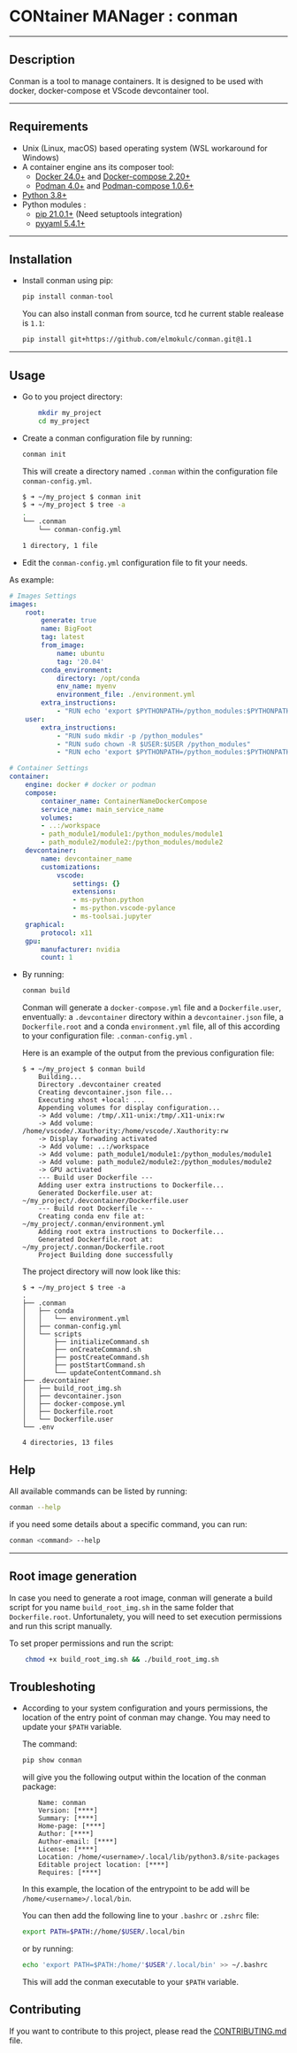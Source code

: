 # **CON**tainer **MAN**ager : conman
---

## Description

Conman is a tool to manage containers. It is designed to be used with docker, docker-compose et VScode devcontainer tool.

---

## Requirements 

- Unix (Linux, macOS) based operating system (WSL workaround for Windows)
- A container engine ans its composer tool: 
  - [Docker 24.0+](https://docs.docker.com/get-docker/) and [Docker-compose 2.20+](https://docs.docker.com/compose/)
  - [Podman 4.0+](https://podman.io/getting-started/installation) and [Podman-compose 1.0.6+](https://docs.podman.io/en/latest/markdown/podman-compose.1.html)
- [Python 3.8+](https://www.python.org/downloads/)
- Python modules :
    - [pip 21.0.1+](https://pip.pypa.io/en/stable/installation/) (Need setuptools integration)
    - [pyyaml 5.4.1+](https://pypi.org/project/PyYAML/)
---

## Installation

- Install conman using pip:

    ```bash
    pip install conman-tool
    ```

    You can also install conman from source, tcd he current stable realease is `1.1`:

    ```bash
    pip install git+https://github.com/elmokulc/conman.git@1.1
    ```

---

## Usage

- Go to you project directory:

    ```bash
        mkdir my_project
        cd my_project
    ```
- Create a conman configuration file by running:

    ```bash
    conman init
    ```

    This will create a directory named `.conman` within the configuration file `conman-config.yml`.

    ```bash
    $ ➜ ~/my_project $ conman init
    $ ➜ ~/my_project $ tree -a
    .
    └── .conman
        └── conman-config.yml

    1 directory, 1 file
    ```
- Edit the `conman-config.yml` configuration file to fit your needs.

As example:

```yml 
# Images Settings
images:
    root:
        generate: true
        name: BigFoot
        tag: latest
        from_image:
            name: ubuntu
            tag: '20.04'
        conda_environment:
            directory: /opt/conda
            env_name: myenv
            environment_file: ./environment.yml
        extra_instructions: 
            - "RUN echo 'export $PYTHONPATH=/python_modules:$PYTHONPATH' >> ~/.bashrc"
    user:
        extra_instructions:
            - "RUN sudo mkdir -p /python_modules"
            - "RUN sudo chown -R $USER:$USER /python_modules"
            - "RUN echo 'export $PYTHONPATH=/python_modules:$PYTHONPATH' >> ~/.bashrc"     

# Container Settings
container:
    engine: docker # docker or podman
    compose:
        container_name: ContainerNameDockerCompose
        service_name: main_service_name
        volumes:
        - ..:/workspace
        - path_module1/module1:/python_modules/module1
        - path_module2/module2:/python_modules/module2
    devcontainer:
        name: devcontainer_name
        customizations:
            vscode:
                settings: {}
                extensions:
                - ms-python.python
                - ms-python.vscode-pylance
                - ms-toolsai.jupyter
    graphical:
        protocol: x11
    gpu:
        manufacturer: nvidia
        count: 1
```

- By running: 
    
    ```bash
    conman build
    ```

    Conman will generate a `docker-compose.yml` file and a `Dockerfile.user`, enventually: a `.devcontainer` directory within a `devcontainer.json` file, a `Dockerfile.root` and a conda `environment.yml` file, all of this according to your configuration file: `.conman-config.yml` .

    Here is an example of the output from the previous configuration file:

    ```console
    $ ➜ ~/my_project $ conman build
        Building...
        Directory .devcontainer created
        Creating devcontainer.json file...
        Executing xhost +local: ...
        Appending volumes for display configuration...
        -> Add volume: /tmp/.X11-unix:/tmp/.X11-unix:rw
        -> Add volume: /home/vscode/.Xauthority:/home/vscode/.Xauthority:rw
        -> Display forwading activated
        -> Add volume: ..:/workspace
        -> Add volume: path_module1/module1:/python_modules/module1
        -> Add volume: path_module2/module2:/python_modules/module2
        -> GPU activated
        --- Build user Dockerfile ---
        Adding user extra instructions to Dockerfile...
        Generated Dockerfile.user at:    ~/my_project/.devcontainer/Dockerfile.user
        --- Build root Dockerfile ---
        Creating conda env file at:     ~/my_project/.conman/environment.yml
        Adding root extra instructions to Dockerfile...
        Generated Dockerfile.root at:    ~/my_project/.conman/Dockerfile.root
        Project Building done successfully
    ```
    The project directory will now look like this:
    ```console
    $ ➜ ~/my_project $ tree -a
    .
    ├── .conman
    │   ├── conda
    │   │   └── environment.yml
    │   ├── conman-config.yml
    │   └── scripts
    │       ├── initializeCommand.sh
    │       ├── onCreateCommand.sh
    │       ├── postCreateCommand.sh
    │       ├── postStartCommand.sh
    │       └── updateContentCommand.sh
    ├── .devcontainer
    │   ├── build_root_img.sh
    │   ├── devcontainer.json
    │   ├── docker-compose.yml
    │   ├── Dockerfile.root
    │   └── Dockerfile.user
    └── .env

    4 directories, 13 files 
    ``` 

## Help

  All available commands can be listed by running:

```bash
conman --help
```

if you need some details about a specific command, you can run:

```bash
conman <command> --help
```

---

## Root image generation

In case you need to generate a root image, conman will generate a build script for you name `build_root_img.sh` in the same folder that `Dockerfile.root`.
Unfortunalety, you will need to set execution permissions and run this script manually.

To set proper permissions and run the script:

```bash
    chmod +x build_root_img.sh && ./build_root_img.sh
```

## Troubleshoting

- According to your system configuration and yours permissions, the location of the entry point of conman may change.
You may need to update your `$PATH` variable.

    The command:

    ```bash
    pip show conman
    ```
    
    will give you the following output within the location of the conman package:
    ```console hl_lines="1"
        Name: conman
        Version: [****]
        Summary: [****]
        Home-page: [****]
        Author: [****]
        Author-email: [****]
        License: [****]
        Location: /home/<username>/.local/lib/python3.8/site-packages
        Editable project location: [****]
        Requires: [****]
    ```
    In this example, the location of the entrypoint to be add will be `/home/<username>/.local/bin`.

    You can then add the following line to your `.bashrc` or `.zshrc` file:

    ```bash
    export PATH=$PATH://home/$USER/.local/bin
    ```

    or by running:

    ```bash
    echo 'export PATH=$PATH:/home/'$USER'/.local/bin' >> ~/.bashrc
    ```


    This will add the conman executable to your `$PATH` variable.

## Contributing

If you want to contribute to this project, please read the [CONTRIBUTING.md](CONTRIBUTING.md) file.